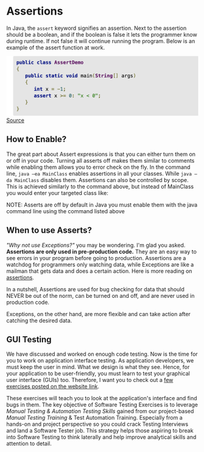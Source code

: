 # Assertions

In Java, the ```assert``` keyword signifies an assertion.
Next to the assertion should be a boolean,
and if the boolean is false it lets the programmer know during runtime.
If not false it will continue running the program.
Below is an example of the assert function at work.

![assert code example](lab14media/media/Image6.png)
[Source](https://www.infoworld.com/article/3543239/how-to-use-assertions-in-java.html)

## How to Enable?

The great part about Assert expressions is that you can either turn them on or off in your code.
Turning all asserts off makes them similar to comments while enabling them allows you to error check on the fly.
In the command line,
`java –ea MainClass` enables assertions in all your classes. While `java –da MainClass` disables them.
Assertions can also be controlled by scope.
This is achieved similarly to the command above,
but instead of MainClass you would enter your targeted class like:

NOTE: Asserts are off by default in Java you must enable them with the java command line using the command listed above

## When to use Asserts?

*"Why not use Exceptions?"* you may be wondering.
I'm glad you asked.
**Assertions are only used in pre-production code.**
They are an easy way to see errors in your program before going to production.
Assertions are a watchdog for programmers only watching data,
while Exceptions are like a mailman that gets data and does a certain action.
Here is more reading on [assertions](https://www.infoworld.com/article/3543239/how-to-use-assertions-in-java.html).

In a nutshell,
Assertions are used for bug checking for data that should NEVER be out of the norm,
can be turned on and off,
and are never used in production code.

Exceptions,
on the other hand,
are more flexible and can take action after catching the desired data.

## GUI Testing

We have discussed and worked on enough code testing.
Now is the time for you to work on application interface testing.
As application developers,
we must keep the user in mind.
What we design is what they see.
Hence, for your application to be user-friendly,
you must learn to test your graphical user interface (GUIs) too.
Therefore, I want you to check out a [few exercises posted on the website link](https://www.testingementor.com/software-testing-online-resources/software-testing-exercises/#Software_Testing_Exercise_1_-_How_many_bugs_can_you_find_on_this_buggy_windows_calculator).

These exercises will teach you to look at the application's interface and find bugs in them.
The key objective of Software Testing Exercises is to leverage *Manual Testing & Automation Testing Skills* gained from our project-based *Manual Testing Training* & Test Automation Training.
Especially from a hands-on and project perspective so you could crack Testing Interviews and land a Software Tester job.
This strategy helps those aspiring to break into Software Testing to think laterally and help improve analytical skills and attention to detail.
